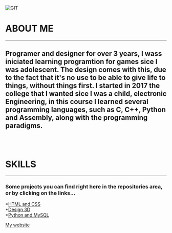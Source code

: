 ![GIT](https://user-images.githubusercontent.com/44125966/125362857-fce44900-e345-11eb-8d3d-3336aabcf03e.jpg)


# ABOUT ME
------
## Programer and designer for over 3 years, I wass iniciated learning programtion for games sice I was adolescent.   The design comes with this, due to the fact that it's no use to be able to give life to things, without things first.      I started in 2017 the college that I wanted sice I was a child, electronic Engineering, in this course I learned several programming languages, such as C, C++, Python and Assembly, along with the programming paradigms.
<br> 
<br>

# SKILLS
-------
### Some projects you can find right here in the repositories area, or by clicking on the links...
*[HTML and CSS](https://github.com/Kallarari/JVM_SITE) <br>
*[Design 3D](https://www.artstation.com/kallarari) <br>
*[Python and MySQL](https://github.com/Kallarari/aplica-o-pyton) <br>

[My website](https://jvm-webmarketing.vercel.app/) <br>


